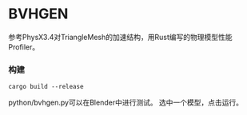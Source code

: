 # BVHGEN

参考PhysX3.4对TriangleMesh的加速结构，用Rust编写的物理模型性能Profiler。

### 构建

```shell
cargo build --release
```

python/bvhgen.py可以在Blender中进行测试。
选中一个模型，点击运行。

